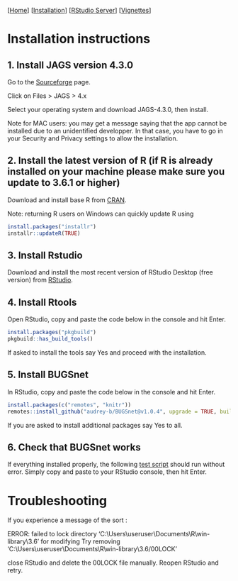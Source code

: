 [[Home](index.md)] [[Installation](instructions.md)] [[RStudio Server](https://spintechit.com/bugsnet-demo-request/)] [[Vignettes](vignettes)]

# Installation instructions

## 1\. Install JAGS version 4.3.0

Go to the [Sourceforge](https://sourceforge.net/projects/mcmc-jags/) page.

Click on Files \> JAGS \> 4.x

Select your operating system and download JAGS-4.3.0, then install.

Note for MAC users: you may get a message saying that the app cannot be installed due to an unidentified developper. In that case, you have to go in your Security and Privacy settings to allow the installation.

## 2\. Install the latest version of R (if R is already installed on your machine please make sure you update to 3.6.1 or higher)

Download and install base R from [CRAN](https://cran.r-project.org/).

Note: returning R users on Windows can quickly update R using
``` r
install.packages("installr")
installr::updateR(TRUE)
```

## 3\. Install Rstudio

Download and install the most recent version of RStudio Desktop (free version) from [RStudio](https://www.rstudio.com/products/rstudio/download).

## 4\. Install Rtools

Open RStudio, copy and paste the code below in the console and hit Enter.

``` r
install.packages("pkgbuild")
pkgbuild::has_build_tools()
```

If asked to install the tools say Yes and proceed with the installation.

## 5\. Install BUGSnet

In RStudio, copy and paste the code below in the console and hit Enter.

``` r
install.packages(c("remotes", "knitr"))
remotes::install_github("audrey-b/BUGSnet@v1.0.4", upgrade = TRUE, build_vignettes = TRUE)
```

If you are asked to install additional packages say Yes to all.

## 6\. Check that BUGSnet works

If everything installed properly, the following [test script](testscript.txt) should run without error. Simply copy and paste to your RStudio console, then hit Enter.

# Troubleshooting

If you experience a message of the sort : 

ERROR: failed to lock directory ‘C:\Users\useruser\Documents\R\win-library\3.6’ for modifying
Try removing ‘C:\Users\useruser\Documents\R\win-library\3.6/00LOCK’

close RStudio and delete the 00LOCK file manually. Reopen RStudio and retry.
